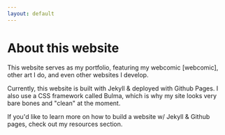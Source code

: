 ```yaml
---
layout: default
---
```

# About this website
This website serves as my portfolio, featuring my webcomic [webcomic], other art I do, and even other websites I develop.

Currently, this website is built with Jekyll & deployed with Github Pages. I also use a CSS framework called Bulma, which is why my site looks very bare bones and "clean" at the moment.

If you'd like to learn more on how to build a website w/ Jekyll & Github pages, check out my resources section.
